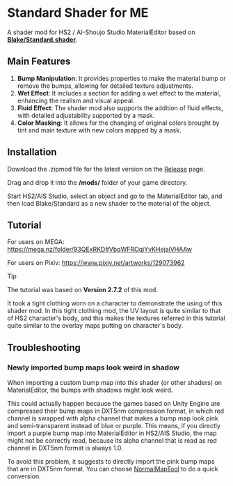 # Standard Shader for ME
A shader mod for HS2 / AI-Shoujo Studio MaterialEditor based on [**Blake/Standard.shader**](https://github.com/Blatke/Standard.shader).

## Main Features
1. **Bump Manipulation**: It provides properties to make the material bump or remove the bumps, allowing for detailed texture adjustments.
2. **Wet Effect**: It includes a section for adding a wet effect to the material, enhancing the realism and visual appeal.
3. **Fluid Effect**: The shader mod also supports the addition of fluid effects, with detailed adjustability supported by a mask.
4. **Color Masking**: It allows for the changing of original colors brought by tint and main texture with new colors mapped by a mask.

## Installation
Download the .zipmod file for the latest version on the [Release](https://github.com/Blatke/Standard-Shader-for-ME/releases) page.

Drag and drop it into the **/mods/** folder of your game directory.

Start HS2/AIS Studio, select an object and go to the MaterialEditor tab, and then load Blake/Standard as a new shader to the material of the object.

## Tutorial
For users on MEGA: https://mega.nz/folder/93QExRKD#VbqWFROqjYvKHejaiVHAAw

For users on Pixiv: https://www.pixiv.net/artworks/129073962

> [!TIP]
>
> The tutorial was based on **Version 2.7.2** of this mod.
>
> It took a tight clothing worn on a character to demonstrate the using of this shader mod. In this tight clothing mod, the UV layout is quite similar to that of HS2 character's body, and this makes the textures referred in this tutorial quite similar to the overlay maps putting on character's body.

## Troubleshooting
### Newly imported bump maps look weird in shadow
When importing a custom bump map into this shader (or other shaders) on MaterialEditor, the bumps with shadows might look weird.

This could actually happen because the games based on Unity Engine are compressed their bump maps in DXT5nm compression format, in which red channel is swapped with alpha channel that makes a bump map look pink and semi-transparent instead of blue or purple. This means, if you directly import a purple bump map into MaterialEditor in HS2/AIS Studio, the map might not be correctly read, because its alpha channel that is read as red channel in DXT5nm format is always 1.0.

To avoid this problem, it suggests to directly import the pink bump maps that are in DXT5nm format. You can choose [NormalMapTool](https://www.patreon.com/posts/99107961) to do a quick conversion.

